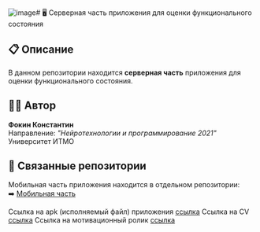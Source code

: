![image](https://github.com/user-attachments/assets/be3f56eb-3376-4e8c-bdc5-4e285c67eccb)# 🖥️ Серверная часть приложения для оценки функционального состояния

## 📋 Описание

В данном репозитории находится **серверная часть** приложения для оценки функционального состояния.

## 👨‍💻 Автор

**Фокин Константин**  
Направление: *"Нейротехнологии и программирование 2021"*  
Университет ИТМО

## 🔗 Связанные репозитории

Мобильная часть приложения находится в отдельном репозитории:  
➡️ [Мобильная часть](https://github.com/dumbcl/Functional_state_analyze_app_mobile/tree/android-app)

Ссылка на apk (исполняемый файл) приложения [ссылка](https://disk.yandex.ru/d/qWbumgSliN-MNQ)
Ссылка на CV [ссылка](https://disk.yandex.ru/i/BL9uy7wZVvb5nA)
Ссылка на мотивационный ролик [ссылка](https://disk.yandex.ru/i/iseqL3eEPMOz3Q)
